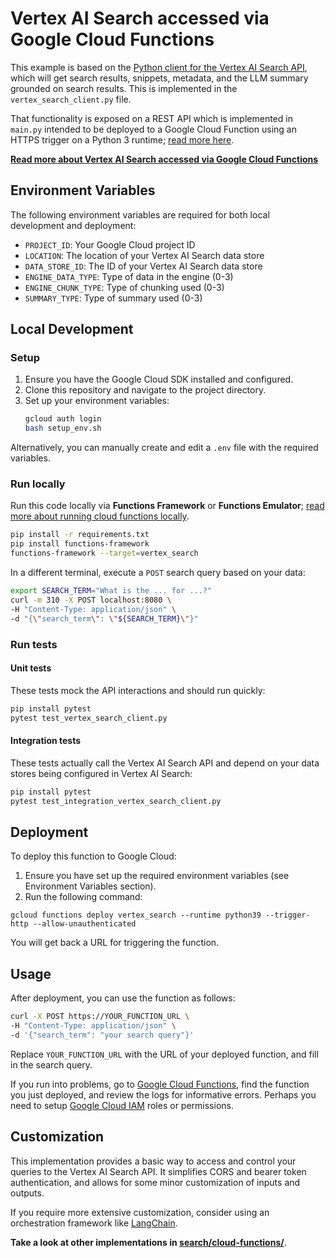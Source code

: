 # Vertex AI Search accessed via Google Cloud Functions

This example is based on the
[Python client for the Vertex AI Search API](https://cloud.google.com/generative-ai-app-builder/docs/libraries#client-libraries-usage-python),
which will get search results, snippets, metadata, and the LLM summary grounded
on search results. This is implemented in the `vertex_search_client.py` file.

That functionality is exposed on a REST API which is implemented in `main.py`
intended to be deployed to a Google Cloud Function using an HTTPS trigger on a
Python 3 runtime;
[read more here](https://cloud.google.com/functions/docs/samples/functions-http-content#functions_http_content-python).

**[Read more about Vertex AI Search accessed via Google Cloud Functions](../)**

## Environment Variables

The following environment variables are required for both local development and
deployment:

- `PROJECT_ID`: Your Google Cloud project ID
- `LOCATION`: The location of your Vertex AI Search data store
- `DATA_STORE_ID`: The ID of your Vertex AI Search data store
- `ENGINE_DATA_TYPE`: Type of data in the engine (0-3)
- `ENGINE_CHUNK_TYPE`: Type of chunking used (0-3)
- `SUMMARY_TYPE`: Type of summary used (0-3)

## Local Development

### Setup

1. Ensure you have the Google Cloud SDK installed and configured.
2. Clone this repository and navigate to the project directory.
3. Set up your environment variables:
   ```bash
   gcloud auth login
   bash setup_env.sh
   ```

Alternatively, you can manually create and edit a `.env` file with the required
variables.

### Run locally

Run this code locally via **Functions Framework** or **Functions Emulator**;
[read more about running cloud functions locally](https://cloud.google.com/functions/docs/running/overview).

```bash
pip install -r requirements.txt
pip install functions-framework
functions-framework --target=vertex_search
```

In a different terminal, execute a `POST` search query based on your data:

```bash
export SEARCH_TERM="What is the ... for ...?"
curl -m 310 -X POST localhost:8080 \
-H "Content-Type: application/json" \
-d "{\"search_term\": \"${SEARCH_TERM}\"}"
```

### Run tests

#### Unit tests

These tests mock the API interactions and should run quickly:

```bash
pip install pytest
pytest test_vertex_search_client.py
```

#### Integration tests

These tests actually call the Vertex AI Search API and depend on your data
stores being configured in Vertex AI Search:

```bash
pip install pytest
pytest test_integration_vertex_search_client.py
```

## Deployment

To deploy this function to Google Cloud:

1. Ensure you have set up the required environment variables (see Environment
   Variables section).
2. Run the following command:

```
gcloud functions deploy vertex_search --runtime python39 --trigger-http --allow-unauthenticated
```

You will get back a URL for triggering the function.

## Usage

After deployment, you can use the function as follows:

```bash
curl -X POST https://YOUR_FUNCTION_URL \
-H "Content-Type: application/json" \
-d '{"search_term": "your search query"}'
```

Replace `YOUR_FUNCTION_URL` with the URL of your deployed function, and fill in
the search query.

If you run into problems, go to
[Google Cloud Functions](https://console.cloud.google.com/functions), find the
function you just deployed, and review the logs for informative errors. Perhaps
you need to setup
[Google Cloud IAM](https://cloud.google.com/functions/docs/reference/iam) roles
or permissions.

## Customization

This implementation provides a basic way to access and control your queries to
the Vertex AI Search API. It simplifies CORS and bearer token authentication,
and allows for some minor customization of inputs and outputs.

If you require more extensive customization, consider using an orchestration
framework like [LangChain](https://www.langchain.com/).

**Take a look at other implementations in [search/cloud-functions/](../)**.
